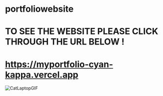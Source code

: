# portfoliowebsite
# TO SEE THE WEBSITE PLEASE CLICK THROUGH THE URL BELOW !
# https://myportfolio-cyan-kappa.vercel.app
![CatLaptopGIF](https://github.com/simskberna/portfoliowebsite/assets/49639453/c12944c6-4288-44bb-ba4c-0387c8ed9329)


